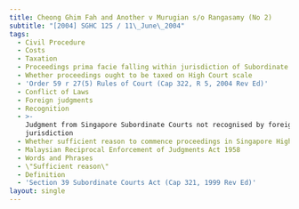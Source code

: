 ```yaml
---
title: Cheong Ghim Fah and Another v Murugian s/o Rangasamy (No 2)
subtitle: "[2004] SGHC 125 / 11\_June\_2004"
tags:
  - Civil Procedure
  - Costs
  - Taxation
  - Proceedings prima facie falling within jurisdiction of Subordinate Courts
  - Whether proceedings ought to be taxed on High Court scale
  - 'Order 59 r 27(5) Rules of Court (Cap 322, R 5, 2004 Rev Ed)'
  - Conflict of Laws
  - Foreign judgments
  - Recognition
  - >-
    Judgment from Singapore Subordinate Courts not recognised by foreign
    jurisdiction
  - Whether sufficient reason to commence proceedings in Singapore High Court
  - Malaysian Reciprocal Enforcement of Judgments Act 1958
  - Words and Phrases
  - \"Sufficient reason\"
  - Definition
  - 'Section 39 Subordinate Courts Act (Cap 321, 1999 Rev Ed)'
layout: single
---
```


